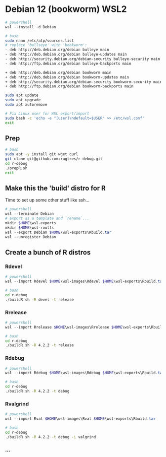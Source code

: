 # Debian 12 (bookworm) WSL2

```powershell
# powershell
wsl --install -d Debian
```
```bash
# bash
sudo nano /etc/atp/sources.list
# replace 'bullseye' with 'bookworm':
- deb http://deb.debian.org/debian bulleye main
- deb http://deb.debian.org/debian bulleye-updates main
- deb http://security.debian.org/debian-security bulleye-security main
- deb http://ftp.debian.org/debian bulleye-backports main

+ deb http://deb.debian.org/debian bookworm main
+ deb http://deb.debian.org/debian bookworm-updates main
+ deb http://security.debian.org/debian-security bookworm-security main
+ deb http://ftp.debian.org/debian bookworm-backports main

sudo apt update
sudo apt upgrade
sudo apt autoremove

# Fix Linux user for WSL export/import
sudo bash -c 'echo -e "[user]\ndefault=$USER" >> /etc/wsl.conf'
exit
```

## Prep
```bash
# bash
sudo apt -y install git wget curl
git clone git@github.com:rugtres/r-debug.git
cd r-debug
./prepR.sh
exit
```

## Make this the 'build' distro for R
Time to set up some other stuff like ssh...
```powershell
# powershell
wsl --terminate Debian
# export as a template and `rename`...
mkdir $HOME\wsl-exports
mkdir $HOME\wsl-rootfs
wsl --export Debian $HOME\wsl-exports\Rbuild.tar
wsl --unregister Debian
```

## Create a bunch of R distros
### Rdevel
```powershell
# powershell
wsl --import Rdevel $HOME\wsl-images\Rdevel $HOME\wsl-exports\Rbuild.tar
```
```bash
# bash
cd r-debug
./buildR.sh -R devel -t release
```
### Rrelease
```powershell
# powershell
wsl --import Rrelease $HOME\wsl-images\Rrelease $HOME\wsl-exports\Rbuild.tar
```
```bash
# bash
cd r-debug
./buildR.sh -R 4.2.2 -t release
```
### Rdebug
```powershell
# powershell
wsl --import Rdebug $HOME\wsl-images\Rdebug $HOME\wsl-exports\Rbuild.tar
```
```bash
# bash
cd r-debug
./buildR.sh -R 4.2.2 -t debug
```
### Rvalgrind
```powershell
# powershell
wsl --import Rval $HOME\wsl-images\Rval $HOME\wsl-exports\Rbuild.tar
```
```bash
# bash
cd r-debug
./buildR.sh -R 4.2.2 -t debug -i valgrind
```
### ...



